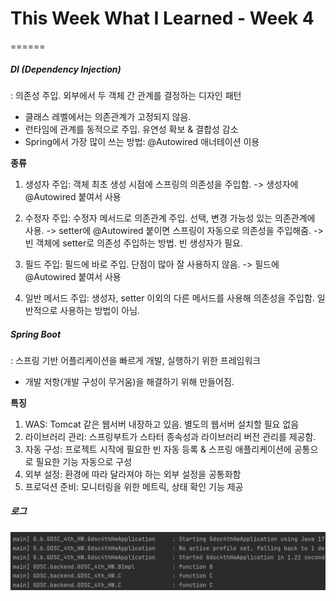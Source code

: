 # This Week What I Learned - Week 4
======

##### DI (Dependency Injection)
: 의존성 주입. 외부에서 두 객체 간 관계를 결정하는 디자인 패턴
- 클래스 레벨에서는 의존관계가 고정되지 않음.
- 런타임에 관계를 동적으로 주입. 유연성 확보 & 결합성 감소
- Spring에서 가장 많이 쓰는 방법: @Autowired 애너테이션 이용

**종류**
1. 생성자 주입: 객체 최초 생성 시점에 스프링의 의존성을 주입함. 
-> 생성자에 @Autowired 붙여서 사용

2. 수정자 주입: 수정자 메서드로 의존관계 주입. 선택, 변경 가능성 있는 의존관계에 사용. 
-> setter에 @Autowired 붙이면 스프링이 자동으로 의존성을 주입해줌.
-> 빈 객체에 setter로 의존성 주입하는 방법. 빈 생성자가 필요.

3. 필드 주입: 필드에 바로 주입. 단점이 많아 잘 사용하지 않음.
-> 필드에 @Autowired 붙여서 사용

4. 일반 메서드 주입: 생성자, setter 이외의 다른 메서드를 사용해 의존성을 주입함. 일반적으로 사용하는 방법이 아님.

##### Spring Boot
: 스프링 기반 어플리케이션을 빠르게 개발, 실행하기 위한 프레임워크
- 개발 저항(개발 구성이 무거움)을 해결하기 위해 만들어짐.

**특징**
1. WAS: Tomcat 같은 웹서버 내장하고 있음. 별도의 웹서버 설치할 필요 없음
2. 라이브러리 관리: 스프링부트가 스타터 종속성과 라이브러리 버전 관리를 제공함.
3. 자동 구성: 프로젝트 시작에 필요한 빈 자동 등록 & 스프링 애플리케이션에 공통으로 필요한 기능 자동으로 구성
4. 외부 설정: 환경에 따라 달라져야 하는 외부 설정을 공통화함
5. 프로덕션 준비: 모니터링을 위한 메트릭, 상태 확인 기능 제공

##### 로그
![클래스 A와 D에 의존성 주입함.](./GDSC_4th_HW/image.png)